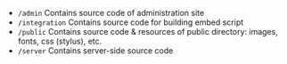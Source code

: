 * `/admin` Contains source code of administration site
* `/integration` Contains source code for building embed script
* `/public` Contains source code & resources of public directory: images, fonts, css (stylus), etc.
* `/server` Contains server-side source code
